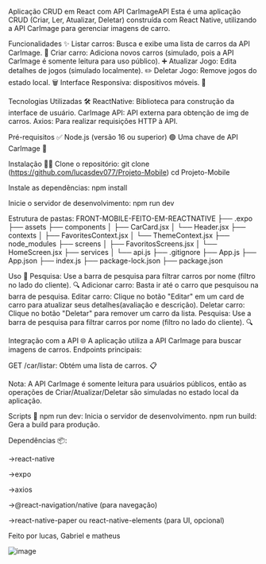 Aplicação CRUD em React com API CarImageAPI Esta é uma aplicação CRUD (Criar, Ler, Atualizar, Deletar) construída com React Native, utilizando a API CarImage para gerenciar imagens de carro.

Funcionalidades ✨ Listar carros: Busca e exibe uma lista de carros da API CarImage. 📜 Criar carro: Adiciona novos carros (simulado, pois a API CarImage é somente leitura para uso público). ➕ Atualizar Jogo: Edita detalhes de jogos (simulado localmente). ✏️ Deletar Jogo: Remove jogos do estado local. 🗑️ Interface Responsiva: dispositivos móveis. 📱

Tecnologias Utilizadas 🛠️ ReactNative: Biblioteca para construção da interface de usuário. CarImage API: API externa para obtenção de img de carros. Axios: Para realizar requisições HTTP à API.

Pré-requisitos ✅ Node.js (versão 16 ou superior) 🟢 Uma chave de API CarImage 🔑

Instalação 🧑‍💻 Clone o repositório: git clone (https://github.com/lucasdev077/Projeto-Mobile) cd Projeto-Mobile

Instale as dependências: npm install

Inicie o servidor de desenvolvimento: npm run dev

Estrutura de pastas:
FRONT-MOBILE-FEITO-EM-REACTNATIVE
├── .expo
├── assets
├── components
│   ├── CarCard.jsx
│   └── Header.jsx
├── contexts
│   ├── FavoritesContext.jsx
│   └── ThemeContext.jsx
├── node_modules
├── screens
│   ├── FavoritosScreens.jsx
│   └── HomeScreen.jsx
├── services
│   └── api.js
├── .gitignore
├── App.js
├── App.json
├── index.js
├── package-lock.json
├── package.json


Uso 🎯 Pesquisa: Use a barra de pesquisa para filtrar carros por nome (filtro no lado do cliente). 🔍 Adicionar carro: Basta ir até o carro que pesquisou na barra de pesquisa. Editar carro: Clique no botão "Editar" em um card de carro para atualizar seus detalhes(avaliação e descrição). Deletar carro: Clique no botão "Deletar" para remover um carro da lista. Pesquisa: Use a barra de pesquisa para filtrar carros por nome (filtro no lado do cliente). 🔍

Integração com a API 🌐 A aplicação utiliza a API CarImage para buscar imagens de carros. Endpoints principais:

GET /car/listar: Obtém uma lista de carros. 📋

Nota: A API CarImage é somente leitura para usuários públicos, então as operações de Criar/Atualizar/Deletar são simuladas no estado local da aplicação.

Scripts 📜 npm run dev: Inicia o servidor de desenvolvimento. npm run build: Gera a build para produção.

Dependências 📦:

->react-native

->expo

->axios

->@react-navigation/native (para navegação)

->react-native-paper ou react-native-elements (para UI, opcional)

Feito por lucas, Gabriel e matheus

![image](https://github.com/user-attachments/assets/e4c33ae8-4fd7-4111-814a-3a43e093bd0e)

